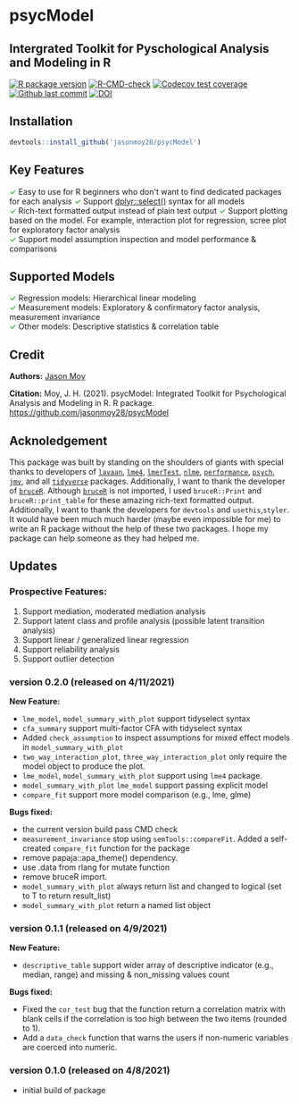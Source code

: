 # psycModel
## Intergrated Toolkit for Pyschological Analysis and Modeling in R

<!-- badges: start -->
[![R package version](https://img.shields.io/github/r-package/v/jasonmoy28/psycModel)](https://github.com/jasonmoy28/psycModel)
[![R-CMD-check](https://github.com/jasonmoy28/psycModel/workflows/R-CMD-check/badge.svg)](https://github.com/jasonmoy28/psycModel/actions)
[![Codecov test coverage](https://codecov.io/gh/jasonmoy28/psycModel/branch/master/graph/badge.svg)](https://codecov.io/gh/jasonmoy28/psycModel?branch=master)
[![Github last commit](https://img.shields.io/github/last-commit/jasonmoy28/psycModel)](https://github.com/jasonmoy28/psycModel)
[![DOI](https://zenodo.org/badge/355611696.svg)](https://doi.org/10.5281/zenodo.4671947)

<!-- badges: end -->

## Installation
```R
devtools::install_github('jasonmoy28/psycModel')
```
## Key Features
<span style="color:#009900">✓</span> Easy to use for R beginners who don't want to find dedicated packages for each analysis
<span style="color:#009900">✓</span> Support [dplyr::select()](https://dplyr.tidyverse.org/reference/select.html) syntax for all models   
<span style="color:#009900">✓</span> Rich-text formatted output instead of plain text output 
<span style="color:#009900">✓</span> Support plotting based on the model. For example, interaction plot for regression, scree plot for exploratory factor analysis  
<span style="color:#009900">✓</span> Support model assumption inspection and model performance & comparisons

## Supported Models
<span style="color:#009900">✓</span> Regression models: Hierarchical linear modeling  
<span style="color:#009900">✓</span> Measurement models: Exploratory & confirmatory factor analysis, measurement invariance   
<span style="color:#009900">✓</span> Other models: Descriptive statistics & correlation table  

## Credit
**Authors:** [Jason Moy](https://jasonmoy.us)

**Citation:** Moy, J. H. (2021). psycModel: Integrated Toolkit for Psychological Analysis and Modeling in R. R package. https://github.com/jasonmoy28/psycModel

## Acknoledgement
This package was built by standing on the shoulders of giants with special thanks to developers of [`lavaan`](https://lavaan.ugent.be/), [`lme4`](https://github.com/lme4/lme4), [`lmerTest`](https://github.com/runehaubo/lmerTestR), [`nlme`](https://cran.r-project.org/web/packages/nlme/nlme.pdf), [`performance`](https://easystats.github.io/performance/), [`psych`](https://personality-project.org/r/psych/), [`jmv`](https://github.com/jamovi/jmv), and all [`tidyverse`](https://tidyverse.tidyverse.org/) packages. Additionally, I want to thank the developer of [`bruceR`](https://github.com/psychbruce/bruceR). Although [`bruceR`](https://github.com/psychbruce/bruceR) is not imported, I used `bruceR::Print` and `bruceR::print_table` for these amazing rich-text formatted output. Additionally, I want to thank the developers for `devtools` and `usethis`,`styler`. It would have been much much harder (maybe even impossible for me) to write an R package without the help of these two packages. I hope my package can help someone as they had helped me. 


## Updates
### Prospective Features: 
1. Support mediation, moderated mediation analysis
2. Support latent class and profile analysis (possible latent transition analysis)
3. Support linear / generalized linear regression
4. Support reliability analysis
5. Support outlier detection

### version 0.2.0 (released on 4/11/2021)
**New Feature:**
* `lme_model`, `model_summary_with_plot` support tidyselect syntax 
* `cfa_summary` support multi-factor CFA with tidyselect syntax 
* Added `check_assumption` to inspect assumptions for mixed effect models in `model_summary_with_plot`
* `two_way_interaction_plot`, `three_way_interaction_plot` only require the model object to produce the plot.
* `lme_model`, `model_summary_with_plot` support using `lme4` package. 
* `model_summary_with_plot` `lme_model` support passing explicit model
* `compare_fit` support more model comparison (e.g., lme, glme)

**Bugs fixed:**
* the current version build pass CMD check 
* `measurement_invariance` stop using `semTools::compareFit`. Added a self-created `compare_fit` function for the package
* remove papaja::apa_theme() dependency.
* use .data from rlang for mutate function
* remove bruceR import.
* `model_summary_with_plot` always return list and changed to logical (set to T to return result_list)
* `model_summary_with_plot` return a named list object

### version 0.1.1 (released on 4/9/2021)
**New Feature:**
* `descriptive_table` support wider array of descriptive indicator (e.g., median, range) and missing & non_missing values count

**Bugs fixed:**
* Fixed the `cor_test` bug that the function return a correlation matrix with blank cells if the correlation is too high between the two items (rounded to 1).
* Add a `data_check` function that warns the users if non-numeric variables are coerced into numeric.

### version 0.1.0 (released on 4/8/2021)
* initial build of package
